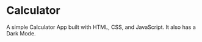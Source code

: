 # Calculator

A simple Calculator App built with HTML, CSS, and JavaScript. It also has a Dark Mode.



